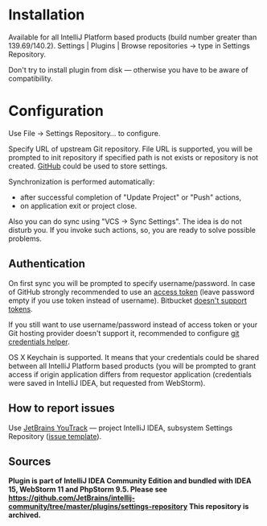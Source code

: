 # Installation

Available for all IntelliJ Platform based products (build number greater than 139.69/140.2). Settings | Plugins | Browse repositories -> type in Settings Repository.

Don't try to install plugin from disk — otherwise you have to be aware of compatibility.

# Configuration

Use File -> Settings Repository… to configure.

Specify URL of upstream Git repository. File URL is supported, you will be prompted to init repository if specified path is not exists or repository is not created.
[GitHub](www.github.com) could be used to store settings.

Synchronization is performed automatically:
* after successful completion of "Update Project" or "Push" actions,
* on application exit or project close.

Also you can do sync using "VCS -> Sync Settings". The idea is do not disturb you. If you invoke such actions, so, you are ready to solve possible problems.

## Authentication
On first sync you will be prompted to specify username/password. In case of GitHub strongly recommended to use an [access token](https://help.github.com/articles/creating-an-access-token-for-command-line-use) (leave password empty if you use token instead of username). Bitbucket [doesn't support tokens](https://bitbucket.org/site/master/issue/7735).

If you still want to use username/password instead of access token or your Git hosting provider doesn't support it, recommended to configure [git credentials helper](https://help.github.com/articles/caching-your-github-password-in-git).

OS X Keychain is supported. It means that your credentials could be shared between all IntelliJ Platform based products (you will be prompted to grant access if origin application differs from requestor application (credentials were saved in IntelliJ IDEA, but requested from WebStorm).

## How to report issues
Use [JetBrains YouTrack](https://youtrack.jetbrains.com/issues?q=%23%7BSettings+Repository%7D) — project IntelliJ IDEA, subsystem Settings Repository ([issue template](https://youtrack.jetbrains.com/newIssue?project=IDEA&clearDraft=true&c=Subsystem+Settings+Repository)).

## Sources
**Plugin is part of IntelliJ IDEA Community Edition and bundled with IDEA 15, WebStorm 11 and PhpStorm 9.5. Please see https://github.com/JetBrains/intellij-community/tree/master/plugins/settings-repository This repository is archived.**
